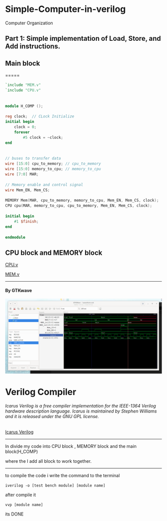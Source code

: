 # Simple-Computer-in-verilog
Computer Organization

Part 1: Simple implementation of Load, Store, and Add instructions.
-----

## Main block 
=====

```verilog
`include "MEM.v"
`include "CPU.v"


module H_COMP ();

reg clock;  // CLock Initialize 
initial begin
    clock = 0;
    forever 
        #5 clock = ~clock;
end


// buses to transfer data
wire [15:0] cpu_to_memory; // cpu_to_memory
wire [15:0] memory_to_cpu; // memory_to_cpu
wire [7:0] MAR;

// Memory enable and control signal
wire Mem_EN, Mem_CS;

MEMORY Mem(MAR, cpu_to_memory, memory_to_cpu, Mem_EN, Mem_CS, clock); 
CPU cpu(MAR, memory_to_cpu, cpu_to_memory, Mem_EN, Mem_CS, clock);

initial begin
    #1 $finish;   
end

endmodule

```

## CPU block and MEMORY block

[CPU.v](https://gist.github.com/98dc5734bdd0512ad65b96f44a33391c.git)

[MEM.v](https://gist.github.com/df626266f31418cec698f0f0a9a65a90.git)

---

#### By GTKwave 
![wave image](https://github.com/hammamProg/Hammam-Simple-Computer-in-verilog/blob/main/Capture.PNG?raw=true)

[]()







Verilog Compiler
=======
###### Icarus Verilog is a free compiler implementation for the IEEE-1364 Verilog hardware description language. Icarus is maintained by Stephen Williams and it is released under the GNU GPL license.
[Icarus Verilog](https://bleyer.org/icarus/)



----

In divide my code into CPU block , MEMORY block and the main block(H_COMP)

where the I add all block to work together.


---

to compile the code i write the command to the terminal 

`iverilog -o [test bench module] [module name]`

after compile it 

 `vvp [module name]`
 
 its DONE


 

